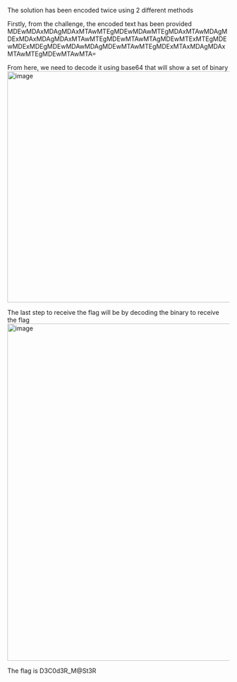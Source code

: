 The solution has been encoded twice using 2 different methods

Firstly, from the challenge, the encoded text has been provided
MDEwMDAxMDAgMDAxMTAwMTEgMDEwMDAwMTEgMDAxMTAwMDAgMDExMDAxMDAgMDAxMTAwMTEgMDEwMTAwMTAgMDEwMTExMTEgMDEwMDExMDEgMDEwMDAwMDAgMDEwMTAwMTEgMDExMTAxMDAgMDAxMTAwMTEgMDEwMTAwMTA=

From here, we need to decode it using base64 that will show a set of binary
<img width="524" alt="image" src="https://github.com/lenebread/GiTxHextech-Challenge-Repo/assets/166520861/3c861c42-f147-4367-938c-be9e4e283939">

The last step to receive the flag will be by decoding the binary to receive the flag
<img width="764" alt="image" src="https://github.com/lenebread/GiTxHextech-Challenge-Repo/assets/166520861/4ccadf97-cb2a-4852-aeba-e1b4380994a5">

The flag is D3C0d3R_M@St3R
